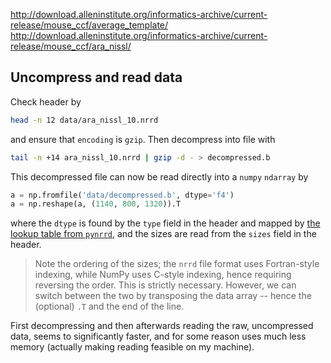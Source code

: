 
http://download.alleninstitute.org/informatics-archive/current-release/mouse_ccf/average_template/
http://download.alleninstitute.org/informatics-archive/current-release/mouse_ccf/ara_nissl/


## Uncompress and read data
Check header by
```sh
head -n 12 data/ara_nissl_10.nrrd
```
and ensure that `encoding` is `gzip`. Then decompress into file with
```sh
tail -n +14 ara_nissl_10.nrrd | gzip -d - > decompressed.b
```
This decompressed file can now be read directly into a `numpy` `ndarray` by
```python
a = np.fromfile('data/decompressed.b', dtype='f4')
a = np.reshape(a, (1140, 800, 1320)).T
```
where the `dtype` is found by the `type` field in the header and mapped by [the lookup table from `pynrrd`](https://github.com/mhe/pynrrd/blob/master/nrrd/reader.py#L44-L86), and the sizes are read from the `sizes` field in the header.

> Note the ordering of the sizes; the `nrrd` file format uses Fortran-style indexing, while NumPy uses C-style indexing, hence requiring reversing the order. This is strictly necessary. However, we can switch between the two by transposing the data array -- hence the (optional) `.T` and the end of the line.

First decompressing and then afterwards reading the raw, uncompressed data, seems to significantly faster, and for some reason uses much less memory (actually making reading feasible on my machine).

